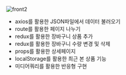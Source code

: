 ![front2](https://github.com/JiSeungHyeon/jiseunghyeon.github.io/assets/141790390/c4a9326d-ec25-4e02-8578-4a897b39e29b)

- axios를 활용한 JSON파일에서 데이터 불러오기
- route를 활용한 페이지 나누기
- redux를 활용한 장바구니 상품 추가
- redux를 활용한 장바구니 수량 변경 및 삭제
- props를 활용한 상세페이지
- localStorage를 활용한 최근 본 상품 기능
- 미디어쿼리를 활용한 반응형 구현
